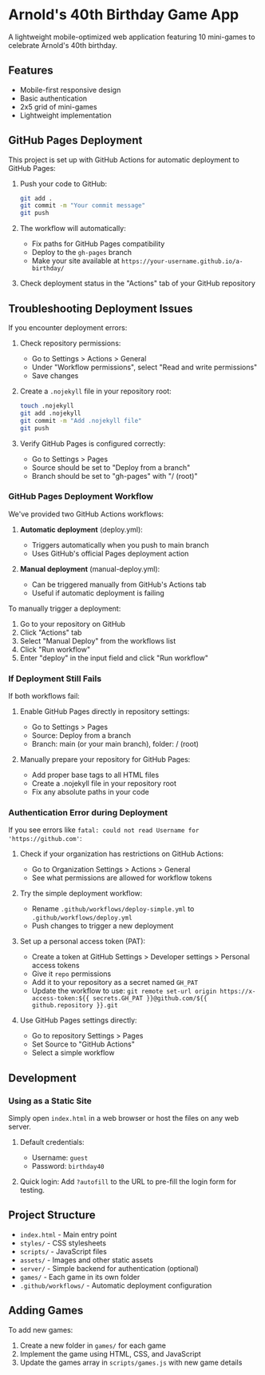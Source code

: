 # Arnold's 40th Birthday Game App

A lightweight mobile-optimized web application featuring 10 mini-games to celebrate Arnold's 40th birthday.

## Features
- Mobile-first responsive design
- Basic authentication
- 2x5 grid of mini-games
- Lightweight implementation

## GitHub Pages Deployment

This project is set up with GitHub Actions for automatic deployment to GitHub Pages:

1. Push your code to GitHub:
   ```bash
   git add .
   git commit -m "Your commit message"
   git push
   ```

2. The workflow will automatically:
   - Fix paths for GitHub Pages compatibility
   - Deploy to the `gh-pages` branch
   - Make your site available at `https://your-username.github.io/a-birthday/`

3. Check deployment status in the "Actions" tab of your GitHub repository

## Troubleshooting Deployment Issues

If you encounter deployment errors:

1. Check repository permissions:
   - Go to Settings > Actions > General
   - Under "Workflow permissions", select "Read and write permissions"
   - Save changes

2. Create a `.nojekyll` file in your repository root:
   ```bash
   touch .nojekyll
   git add .nojekyll
   git commit -m "Add .nojekyll file"
   git push
   ```

3. Verify GitHub Pages is configured correctly:
   - Go to Settings > Pages
   - Source should be set to "Deploy from a branch" 
   - Branch should be set to "gh-pages" with "/ (root)"

### GitHub Pages Deployment Workflow

We've provided two GitHub Actions workflows:

1. **Automatic deployment** (deploy.yml):
   - Triggers automatically when you push to main branch
   - Uses GitHub's official Pages deployment action

2. **Manual deployment** (manual-deploy.yml):
   - Can be triggered manually from GitHub's Actions tab
   - Useful if automatic deployment is failing

To manually trigger a deployment:
1. Go to your repository on GitHub
2. Click "Actions" tab
3. Select "Manual Deploy" from the workflows list
4. Click "Run workflow"
5. Enter "deploy" in the input field and click "Run workflow"

### If Deployment Still Fails

If both workflows fail:

1. Enable GitHub Pages directly in repository settings:
   - Go to Settings > Pages
   - Source: Deploy from a branch
   - Branch: main (or your main branch), folder: / (root)

2. Manually prepare your repository for GitHub Pages:
   - Add proper base tags to all HTML files
   - Create a .nojekyll file in your repository root
   - Fix any absolute paths in your code

### Authentication Error during Deployment

If you see errors like `fatal: could not read Username for 'https://github.com'`:

1. Check if your organization has restrictions on GitHub Actions:
   - Go to Organization Settings > Actions > General 
   - See what permissions are allowed for workflow tokens

2. Try the simple deployment workflow:
   - Rename `.github/workflows/deploy-simple.yml` to `.github/workflows/deploy.yml`
   - Push changes to trigger a new deployment

3. Set up a personal access token (PAT):
   - Create a token at GitHub Settings > Developer settings > Personal access tokens
   - Give it `repo` permissions
   - Add it to your repository as a secret named `GH_PAT`
   - Update the workflow to use: `git remote set-url origin https://x-access-token:${{ secrets.GH_PAT }}@github.com/${{ github.repository }}.git`

4. Use GitHub Pages settings directly:
   - Go to repository Settings > Pages
   - Set Source to "GitHub Actions"
   - Select a simple workflow

## Development

### Using as a Static Site
Simply open `index.html` in a web browser or host the files on any web server.

1. Default credentials:
   - Username: `guest`
   - Password: `birthday40`

2. Quick login:
   Add `?autofill` to the URL to pre-fill the login form for testing.

## Project Structure
- `index.html` - Main entry point
- `styles/` - CSS stylesheets
- `scripts/` - JavaScript files
- `assets/` - Images and other static assets
- `server/` - Simple backend for authentication (optional)
- `games/` - Each game in its own folder
- `.github/workflows/` - Automatic deployment configuration

## Adding Games
To add new games:
1. Create a new folder in `games/` for each game
2. Implement the game using HTML, CSS, and JavaScript
3. Update the games array in `scripts/games.js` with new game details
